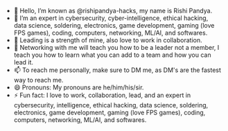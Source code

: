 - 👋 Hello, I’m known as @rishipandya-hacks, my name is Rishi Pandya.
- 👀 I’m an expert in cybersecurity, cyber-intelligence, ethical hacking, data science, soldering, electronics, game development, gaming (love FPS games), coding, computers, networking, ML/AI, and softwares.
- 🌱 Leading is a strength of mine, also love to work in collaboration.
- 💞️ Networking with me will teach you how to be a leader not a member, I teach you how to learn what you can add to a team and how you can lead it.
- 📫 To reach me personally, make sure to DM me, as DM's are the fastest way to reach me.
- 😄 Pronouns: My pronouns are he/him/his/sir.
- ⚡ Fun fact: I love to work, collaboration, lead, and an expert in cybersecurity, intelligence, ethical hacking, data science, soldering, electronics, game development, gaming (love FPS games), coding, computers, networking, ML/AI, and softwares.

<!---
rishipandya-hacks/rishipandya-hacks is a ✨ special ✨ repository because its `README.md` (this file) appears on your GitHub profile.
You can click the Preview link to take a look at your changes.
--->
